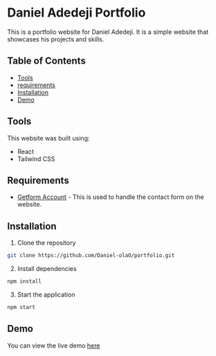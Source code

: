 # Daniel Adedeji Portfolio

This is a portfolio website for Daniel Adedeji. It is a simple website that showcases his projects and skills.

## Table of Contents

- [Tools](#tool)
- [requirements](#requirements)
- [Installation](#installation)
- [Demo](#demo)

## Tools

This website was built using:

- React
- Tailwind CSS

## Requirements

- [Getform Account](https://getform.io/) - This is used to handle the contact form on the website.

## Installation

1. Clone the repository

```bash
git clone https://github.com/Daniel-olaO/portfolio.git
```

2. Install dependencies

```bash
npm install
```

3. Start the application

```bash
npm start
```

## Demo

You can view the live demo [here](https://symphonious-starlight-178ed9.netlify.app/)
